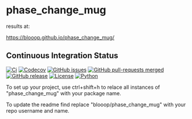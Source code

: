 # phase_change_mug

results at:

https://blooop.github.io/phase_change_mug/

## Continuous Integration Status

[![Ci](https://github.com/blooop/phase_change_mug/actions/workflows/ci.yml/badge.svg?branch=main)](https://github.com/blooop/phase_change_mug/actions/workflows/ci.yml?query=branch%3Amain)
[![Codecov](https://codecov.io/gh/blooop/phase_change_mug/branch/main/graph/badge.svg?token=Y212GW1PG6)](https://codecov.io/gh/blooop/phase_change_mug)
[![GitHub issues](https://img.shields.io/github/issues/blooop/phase_change_mug.svg)](https://GitHub.com/blooop/phase_change_mug/issues/)
[![GitHub pull-requests merged](https://badgen.net/github/merged-prs/blooop/phase_change_mug)](https://github.com/blooop/phase_change_mug/pulls?q=is%3Amerged)
[![GitHub release](https://img.shields.io/github/release/blooop/phase_change_mug.svg)](https://GitHub.com/blooop/phase_change_mug/releases/)
[![License](https://img.shields.io/pypi/l/bencher)](https://opensource.org/license/mit/)
[![Python](https://img.shields.io/badge/python-3.10%20%7C%203.11-blue)](https://www.python.org/downloads/release/python-310/)


To set up your project, use ctrl+shift+h to relace all instances of "phase_change_mug" with your package name.

To update the readme find replace "blooop/phase_change_mug" with your repo username and name.